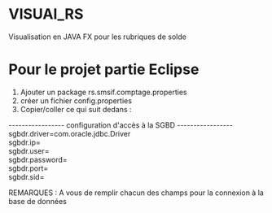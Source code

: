# VISUAl_RS
Visualisation en JAVA FX pour les rubriques de solde


# Pour le projet partie Eclipse

1. Ajouter un package rs.smsif.comptage.properties
2. créer un fichier config.properties
3. Copier/coller ce qui suit dedans :

----------------- configuration d'accès à la SGBD -----------------
<br>sgbdr.driver=com.oracle.jdbc.Driver
<br>sgbdr.ip=
<br>sgbdr.user=
<br>sgbdr.password=
<br>sgbdr.port=
<br>sgbdr.sid=

REMARQUES : A vous de remplir chacun des champs pour la connexion à la base de données
